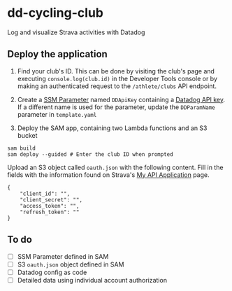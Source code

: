 # dd-cycling-club

Log and visualize Strava activities with Datadog

## Deploy the application
1. Find your club's ID. This can be done by visiting the club's page and executing `console.log(club.id)` in the Developer Tools console or by making an authenticated request to the `/athlete/clubs` API endpoint.

2. Create a [SSM Parameter](https://docs.aws.amazon.com/systems-manager/latest/userguide/systems-manager-parameter-store.html) named `DDApiKey` containing a [Datadog API key](https://app.datadoghq.com/organization-settings/api-keys). If a different name is used for the parameter, update the `DDParamName` parameter in `template.yaml`

3. Deploy the SAM app, containing two Lambda functions and an S3 bucket

```
sam build
sam deploy --guided # Enter the club ID when prompted
```

Upload an S3 object called `oauth.json` with the following content. Fill in the fields with the information found on Strava's [My API Application](https://www.strava.com/settings/api) page.

```
{
    "client_id": "",
    "client_secret": "",
    "access_token": "",
    "refresh_token": ""
}
```

## To do
- [ ] SSM Parameter defined in SAM
- [ ] S3 `oauth.json` object defined in SAM
- [ ] Datadog config as code
- [ ] Detailed data using individual account authorization